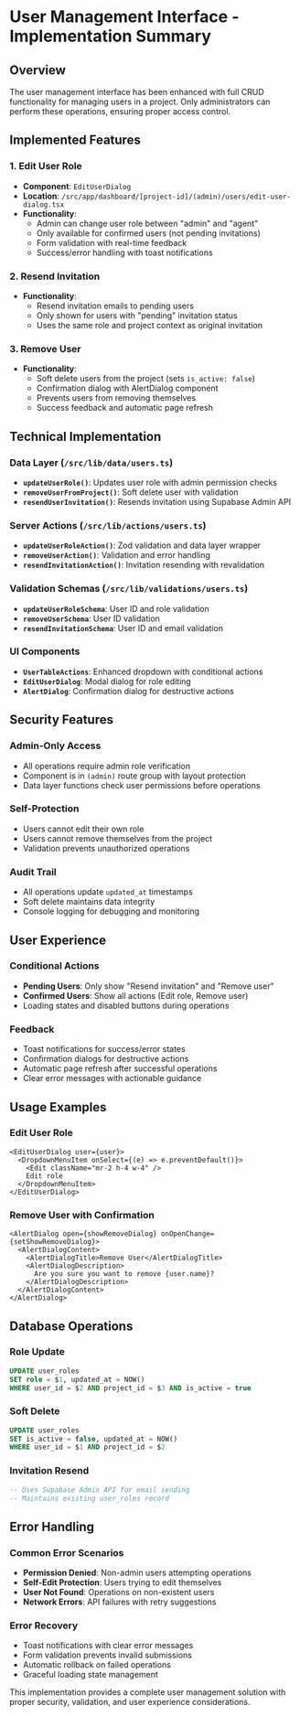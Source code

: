# User Management Interface - Implementation Summary

## Overview
The user management interface has been enhanced with full CRUD functionality for managing users in a project. Only administrators can perform these operations, ensuring proper access control.

## Implemented Features

### 1. **Edit User Role**
- **Component**: `EditUserDialog`
- **Location**: `/src/app/dashboard/[project-id]/(admin)/users/edit-user-dialog.tsx`
- **Functionality**: 
  - Admin can change user role between "admin" and "agent"
  - Only available for confirmed users (not pending invitations)
  - Form validation with real-time feedback
  - Success/error handling with toast notifications

### 2. **Resend Invitation**
- **Functionality**: 
  - Resend invitation emails to pending users
  - Only shown for users with "pending" invitation status
  - Uses the same role and project context as original invitation

### 3. **Remove User**
- **Functionality**: 
  - Soft delete users from the project (sets `is_active: false`)
  - Confirmation dialog with AlertDialog component
  - Prevents users from removing themselves
  - Success feedback and automatic page refresh

## Technical Implementation

### Data Layer (`/src/lib/data/users.ts`)
- **`updateUserRole()`**: Updates user role with admin permission checks
- **`removeUserFromProject()`**: Soft delete user with validation
- **`resendUserInvitation()`**: Resends invitation using Supabase Admin API

### Server Actions (`/src/lib/actions/users.ts`)
- **`updateUserRoleAction()`**: Zod validation and data layer wrapper
- **`removeUserAction()`**: Validation and error handling
- **`resendInvitationAction()`**: Invitation resending with revalidation

### Validation Schemas (`/src/lib/validations/users.ts`)
- **`updateUserRoleSchema`**: User ID and role validation
- **`removeUserSchema`**: User ID validation
- **`resendInvitationSchema`**: User ID and email validation

### UI Components
- **`UserTableActions`**: Enhanced dropdown with conditional actions
- **`EditUserDialog`**: Modal dialog for role editing
- **`AlertDialog`**: Confirmation dialog for destructive actions

## Security Features

### Admin-Only Access
- All operations require admin role verification
- Component is in `(admin)` route group with layout protection
- Data layer functions check user permissions before operations

### Self-Protection
- Users cannot edit their own role
- Users cannot remove themselves from the project
- Validation prevents unauthorized operations

### Audit Trail
- All operations update `updated_at` timestamps
- Soft delete maintains data integrity
- Console logging for debugging and monitoring

## User Experience

### Conditional Actions
- **Pending Users**: Only show "Resend invitation" and "Remove user"
- **Confirmed Users**: Show all actions (Edit role, Remove user)
- Loading states and disabled buttons during operations

### Feedback
- Toast notifications for success/error states
- Confirmation dialogs for destructive actions
- Automatic page refresh after successful operations
- Clear error messages with actionable guidance

## Usage Examples

### Edit User Role
```tsx
<EditUserDialog user={user}>
  <DropdownMenuItem onSelect={(e) => e.preventDefault()}>
    <Edit className="mr-2 h-4 w-4" />
    Edit role
  </DropdownMenuItem>
</EditUserDialog>
```

### Remove User with Confirmation
```tsx
<AlertDialog open={showRemoveDialog} onOpenChange={setShowRemoveDialog}>
  <AlertDialogContent>
    <AlertDialogTitle>Remove User</AlertDialogTitle>
    <AlertDialogDescription>
      Are you sure you want to remove {user.name}?
    </AlertDialogDescription>
  </AlertDialogContent>
</AlertDialog>
```

## Database Operations

### Role Update
```sql
UPDATE user_roles 
SET role = $1, updated_at = NOW() 
WHERE user_id = $2 AND project_id = $3 AND is_active = true
```

### Soft Delete
```sql
UPDATE user_roles 
SET is_active = false, updated_at = NOW() 
WHERE user_id = $1 AND project_id = $2
```

### Invitation Resend
```sql
-- Uses Supabase Admin API for email sending
-- Maintains existing user_roles record
```

## Error Handling

### Common Error Scenarios
- **Permission Denied**: Non-admin users attempting operations
- **Self-Edit Protection**: Users trying to edit themselves
- **User Not Found**: Operations on non-existent users
- **Network Errors**: API failures with retry suggestions

### Error Recovery
- Toast notifications with clear error messages
- Form validation prevents invalid submissions
- Automatic rollback on failed operations
- Graceful loading state management

This implementation provides a complete user management solution with proper security, validation, and user experience considerations.
